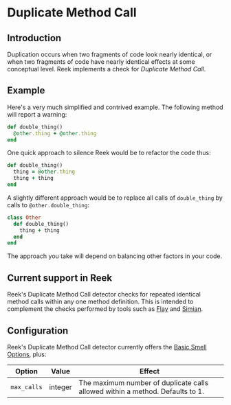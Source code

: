 # Duplicate Method Call

## Introduction

Duplication occurs when two fragments of code look nearly identical, or when two fragments of code have nearly identical effects at some conceptual level.
Reek implements a check for _Duplicate Method Call_.

## Example

Here's a very much simplified and contrived example. The following method will report a warning:

```Ruby
def double_thing()
  @other.thing + @other.thing
end
```

One quick approach to silence Reek would be to refactor the code thus:

```Ruby
def double_thing()
  thing = @other.thing
  thing + thing
end
```

A slightly different approach would be to replace all calls of `double_thing` by calls to `@other.double_thing`:

```Ruby
class Other
  def double_thing()
    thing + thing
  end
end
```

The approach you take will depend on balancing other factors in your code.

## Current support in Reek

Reek's Duplicate Method Call detector checks for repeated identical method calls within any one method definition. This is intended to complement the checks performed by tools such as [Flay](http://ruby.sadi.st/Flay.html) and [Simian](http://www.redhillconsulting.com.au/products/simian/).

## Configuration

Reek's Duplicate Method Call detector currently offers the [Basic Smell Options](Basic-Smell-Options.md), plus:

Option | Value | Effect
-------|-------|-------
`max_calls` |  integer | The maximum number of duplicate calls allowed within a method. Defaults to 1.
